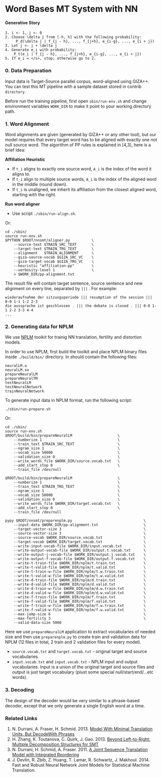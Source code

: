 Word Bases MT System with NN
============================

#### Generative Story

```
1. i <- 1, j <- 0
2. Choose \delta j from [-h, h] with the following probability:
	 P_d(\delta j | f_{j - h}, ..., f_{j+h}, e_{i-g}, ..., e_{i + j})
3. Let j <- j + \delta j
4. Generate e_i with probability:
    P_t(e_i | f_{j - h}, ..., f_{j+h}, e_{i-g}, ..., e_{i + j})
5. If e_i = </s>, stop; otherwise go to 2.
```

### 0. Data Preparation

Input data is Target-Source parallel corpus, word-aligned using GIZA++. You can test this MT pipeline with a sample dataset stored in contrib `directory`.

Before run the training pipeline, first open `sbin/run-env.sh` and change environment variables `WORK_DIR` to make it point to your working directory path.


### 1. Word Alignment

Word alignments are given (generated by GIZA++ or any other tool), but our model requires that every target word has to be aligned with exactly one not null source word. The algorithm of PP rules is explained in [4,3], here is a brief idea:

**Affiliation Heuristic**
* If `t_i` aligns to exactly one source word, `A_i` is the index of the word it aligns to.
* If `t_i` align to multiple source words, `A_i` is the index of the aligned word in the middle (round
down).
* If `t_i` is unaligned, we inherit its affiliation from the closest aligned word, starting with the right.

**Run word aligner**

* Use script `./sbin/run-align.sh`.

Or:

```
cd ./sbin/
source run-env.sh
$PYTHON $ROOT/nnsmt/aligner.py          \
    --source-text $TRAIN_SRC_TEXT       \
    --target-text $TRAIN_TRG_TEXT       \
    --alignment   $TRAIN_ALIGNMENT      \
    --giza-source-vocab $GIZA_SRC_VC    \
    --giza-target-vocab $GIZA_TRG_VC    \
    --heuristic "affiliation-pp"        \
    --verbosity-level 1                 \
    > $WORK_DIR/pp-alignment.txt
```

The result file will contain target sentence, source sentence and new alignment on every line, separated by ` ||| ` . For example:
```
wiederaufnahme der sitzungsperiode ||| resumption of the session ||| 0-0 1-1 1-2 2-3
die aussprache ist geschlossen . ||| the debate is closed . ||| 0-0 1-1 2-2 3-3 4-4
...
```


### 2. Generating data for NPLM

We use [NPLM](http://nlg.isi.edu/software/nplm/) toolkit for trainig NN translation, fertility and distortion models.

In order to use NPLM, first build the toolkit and place NPLM binary files inside `./build/bin/` directory. In should contain the following files:
```
neuralLM.a
neuralLM.so
prepareNeuralLM
prepareNeuralTM
testNeuralLM
testNeuralNetwork
trainNeuralNetwork
```

To generate input data in NPLM format, run the following script:

```
./sbin/run-prepare.sh
```

Or:

```
cd ./sbin/
source run-env.sh
$ROOT/build/bin/prepareNeuralLM                     \
    --numberize 1                                   \
    --train_text $TRAIN_SRC_TEXT                    \
    --ngram_size 1                                  \
    --vocab_size 50000                              \
    --validation_size 0                             \
    --write_words_file $WORK_DIR/source.vocab.txt   \
    --add_start_stop 0                              \
    --train_file /dev/null

$ROOT/build/bin/prepareNeuralLM                     \
    --numberize 1                                   \
    --train_text $TRAIN_TRG_TEXT                    \
    --ngram_size 1                                  \
    --vocab_size 50000                              \
    --validation_size 0                             \
    --write_words_file $WORK_DIR/target.vocab.txt   \
    --add_start_stop 0                              \
    --train_file /dev/null
    
pypy $ROOT/nnsmt/preparenplm.py                                 \
    --input-data $WORK_DIR/pp-alignment.txt                     \
    --target-vector-size 3                                      \
    --source-vector-size 3                                      \
    --source-vocab $WORK_DIR/source.vocab.txt                   \
    --target-vocab $WORK_DIR/target.vocab.txt                   \
    --write-input-vocab-file $WORK_DIR/input.vocab.txt          \
    --write-output-vocab-file $WORK_DIR/output.t.vocab.txt      \
    --write-output-j-vocab-file $WORK_DIR/output.j.vocab.txt    \
    --write-output-f-vocab-file $WORK_DIR/output.f.vocab.txt    \
    --write-t-train-file $WORK_DIR/nplm/t.train.txt             \
    --write-t-valid-file $WORK_DIR/nplm/t.valid.txt             \
    --write-t-train-w-file $WORK_DIR/nplm/t.w.train.txt         \
    --write-t-valid-w-file $WORK_DIR/nplm/t.w.valid.txt         \
    --write-d-train-file $WORK_DIR/nplm/d.train.txt             \
    --write-d-valid-file $WORK_DIR/nplm/d.valid.txt             \
    --write-d-train-w-file $WORK_DIR/nplm/d.w.train.txt         \
    --write-d-valid-w-file $WORK_DIR/nplm/d.w.valid.txt         \
    --write-f-train-file $WORK_DIR/nplm/f.train.txt             \
    --write-f-valid-file $WORK_DIR/nplm/f.valid.txt             \
    --write-f-train-w-file $WORK_DIR/nplm/f.w.train.txt         \
    --write-f-valid-w-file $WORK_DIR/nplm/f.w.valid.txt         \
    --max-jump-size 6                                           \
    --max-fertility 3                                           \
    --valid-data-size 5000
```

Here we use `prepareNeuralLM` application to extract vocabularies of needed size and then use `preparenplm.py` to create train and validation data for NPLM (12 files in total, 2 train and 2 validation files for every model).

* `source.vocab.txt` and `target.vocab.txt` - original target and source vocabularies.
* `input.vocab.txt` and `input.vocab.txt` - NPLM input and output vocabularies. Input is a union of the original target and source files and output is just target vocabulary (plust some special null/start/end/...etc words).

### 3. Decoding

The design of the decoder would be very similar to a phrase-based decoder, except that we only generate a single English word at a time.

### Related Links

1. N. Durrani, A. Fraser, H. Schmid. 2013. [Model With Minimal Translation Units, But DecodeWith Phrases](http://www.cis.uni-muenchen.de/~fraser/pubs/durrani_naacl2013.pdf)
2. H. Zhang, K. Toutanova, C. Quirk, J. Gao. 2013. [Beyond Left-to-Right: Multiple Decomposition Structures for SMT](http://research.microsoft.com/en-us/um/people/jfgao/paper/2013/mtu.pdf)
3. N. Durrani, H. Schmid, A. Fraser. 2011. [A Joint Sequence Translation Model with Integrated Reordering](http://aclweb.org/anthology//P/P11/P11-1105.pdf)
4. J. Devlin, R. Zbib, Z. Huang, T. Lamar, R. Schwartz, J. Makhoul. 2014. Fast and Robust Neural Network Joint Models for Statistical Machine Translation.

